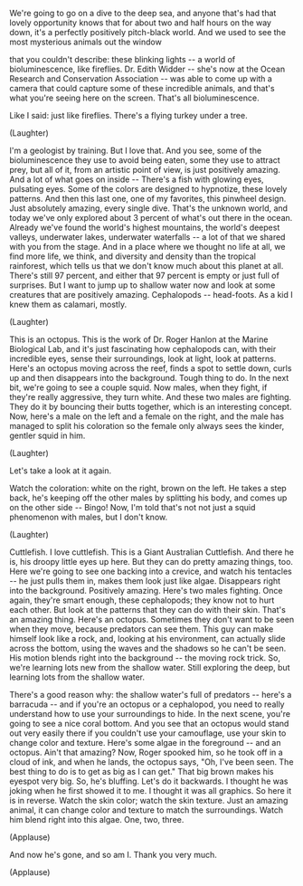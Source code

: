 
We&#39;re going to go on a dive
to the deep sea,
and anyone that&#39;s had
that lovely opportunity
knows that for about
two and half hours on the way down,
it&#39;s a perfectly positively
pitch-black world.
And we used to see the most mysterious
animals out the window

that you couldn&#39;t describe:
these blinking lights -- a world
of bioluminescence, like fireflies.
Dr. Edith Widder -- she&#39;s now at the Ocean
Research and Conservation Association --
was able to come up with a camera
that could capture some
of these incredible animals,
and that&#39;s what you&#39;re seeing
here on the screen.
That&#39;s all bioluminescence.

Like I said: just like fireflies.
There&#39;s a flying turkey under a tree.

(Laughter)

I&#39;m a geologist by training.
But I love that.
And you see, some of the bioluminescence
they use to avoid being eaten,
some they use to attract prey,
but all of it,
from an artistic point of view,
is just positively amazing.
And a lot of what goes on inside --
There&#39;s a fish with glowing eyes,
pulsating eyes.
Some of the colors
are designed to hypnotize,
these lovely patterns.
And then this last one,
one of my favorites, this pinwheel design.
Just absolutely amazing,
every single dive.
That&#39;s the unknown world,
and today we&#39;ve only explored
about 3 percent
of what&#39;s out there in the ocean.
Already we&#39;ve found
the world&#39;s highest mountains,
the world&#39;s deepest valleys,
underwater lakes, underwater waterfalls --
a lot of that we shared
with you from the stage.
And in a place
where we thought no life at all,
we find more life, we think,
and diversity and density
than the tropical rainforest,
which tells us that we don&#39;t know
much about this planet at all.
There&#39;s still 97 percent,
and either that 97 percent is empty
or just full of surprises.
But I want to jump up to shallow water now
and look at some creatures
that are positively amazing.
Cephalopods -- head-foots.
As a kid I knew them as calamari, mostly.

(Laughter)

This is an octopus.
This is the work of Dr. Roger Hanlon
at the Marine Biological Lab,
and it&#39;s just fascinating
how cephalopods can,
with their incredible eyes,
sense their surroundings,
look at light, look at patterns.
Here&#39;s an octopus moving across the reef,
finds a spot to settle down, curls up
and then disappears into the background.
Tough thing to do.
In the next bit, we&#39;re going
to see a couple squid.
Now males, when they fight,
if they&#39;re really aggressive,
they turn white.
And these two males are fighting.
They do it by bouncing
their butts together,
which is an interesting concept.
Now, here&#39;s a male on the left
and a female on the right,
and the male has managed
to split his coloration
so the female only always sees
the kinder, gentler squid in him.

(Laughter)

Let&#39;s take a look at it again.

Watch the coloration:
white on the right, brown on the left.
He takes a step back,
he&#39;s keeping off the other
males by splitting his body,
and comes up on the other side --
Bingo!
Now, I&#39;m told that&#39;s not not just
a squid phenomenon with males,
but I don&#39;t know.

(Laughter)

Cuttlefish. I love cuttlefish.
This is a Giant Australian Cuttlefish.
And there he is,
his droopy little eyes up here.
But they can do
pretty amazing things, too.
Here we&#39;re going to see
one backing into a crevice,
and watch his tentacles --
he just pulls them in,
makes them look just like algae.
Disappears right into the background.
Positively amazing.
Here&#39;s two males fighting.
Once again, they&#39;re smart enough,
these cephalopods;
they know not to hurt each other.
But look at the patterns
that they can do with their skin.
That&#39;s an amazing thing.
Here&#39;s an octopus.
Sometimes they don&#39;t want
to be seen when they move,
because predators can see them.
This guy can make himself
look like a rock,
and, looking at his environment,
can actually slide across the bottom,
using the waves and the shadows
so he can&#39;t be seen.
His motion blends
right into the background --
the moving rock trick.
So, we&#39;re learning
lots new from the shallow water.
Still exploring the deep,
but learning lots from the shallow water.

There&#39;s a good reason why:
the shallow water&#39;s full of predators
-- here&#39;s a barracuda --
and if you&#39;re an octopus or a cephalopod,
you need to really understand
how to use your surroundings to hide.
In the next scene, you&#39;re going to see
a nice coral bottom.
And you see that an octopus
would stand out
very easily there if you couldn&#39;t
use your camouflage,
use your skin to change color and texture.
Here&#39;s some algae in the foreground --
and an octopus.
Ain&#39;t that amazing?
Now, Roger spooked him,
so he took off in a cloud of ink,
and when he lands, the octopus says,
&quot;Oh, I&#39;ve been seen.
The best thing to do is to get
as big as I can get.&quot;
That big brown makes his eyespot very big.
So, he&#39;s bluffing.
Let&#39;s do it backwards.
I thought he was joking
when he first showed it to me.
I thought it was all graphics.
So here it is in reverse.
Watch the skin color;
watch the skin texture.
Just an amazing animal,
it can change color and texture
to match the surroundings.
Watch him blend right into this algae.
One, two, three.

(Applause)

And now he&#39;s gone, and so am I.
Thank you very much.

(Applause)

